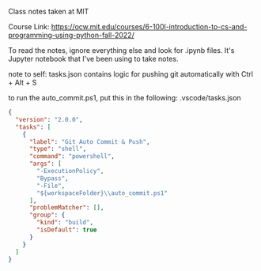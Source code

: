 Class notes taken at MIT

Course Link: https://ocw.mit.edu/courses/6-100l-introduction-to-cs-and-programming-using-python-fall-2022/

To read the notes, ignore everything else and look for .ipynb files. It's Jupyter notebook that I've been using to take notes.

note to self:
tasks.json contains logic for pushing git automatically with Ctrl + Alt + S

to run the auto_commit.ps1, put this in the following: .vscode/tasks.json
```json
{
  "version": "2.0.0",
  "tasks": [
    {
      "label": "Git Auto Commit & Push",
      "type": "shell",
      "command": "powershell",
      "args": [
        "-ExecutionPolicy",
        "Bypass",
        "-File",
        "${workspaceFolder}\\auto_commit.ps1"
      ],
      "problemMatcher": [],
      "group": {
        "kind": "build",
        "isDefault": true
      }
    }
  ]
}
```